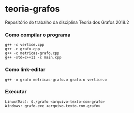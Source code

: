 # teoria-grafos
Repositório do trabalho da disciplina Teoria dos Grafos 2018.2

### Como compilar o programa
    g++ -c vertice.cpp
    g++ -c grafo.cpp
    g++ -c metricas-grafo.cpp
    g++ -std=c++11 -c main.cpp

### Como link-editar
    g++ -o grafo metricas-grafo.o grafo.o vertice.o

### Executar
    Linux(Mac): $./grafo <arquivo-texto-com-grafo>
    Windows: grafo.exe <arquivo-texto-com-grafo>
